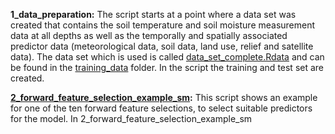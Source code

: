 **1_data_preparation:** 
The script starts at a point where a data set was created that contains the soil temperature and soil moisture measurement data at all depths as well as the temporally and spatially associated predictor data (meteorological data, soil data, land use, relief and satellite data). The data set which is used is called [data_set_complete.Rdata](training_data/data_set_complete.Rdata) and can be found in the [training_data](training_data) folder. In the script the training and test set are created.

**[2_forward_feature_selection_example_sm](scripts/2_forward_feature_selection_example_sm.R):** 
This script shows an example for one of the ten forward feature selections, to select suitable predictors for the model. In 2_forward_feature_selection_example_sm
